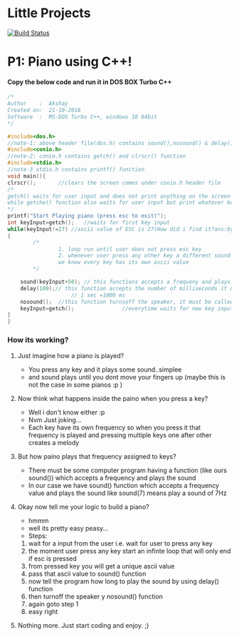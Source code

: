 # Little Projects



[![Build Status](https://travis-ci.org/joemccann/dillinger.svg?branch=master)](https://travis-ci.org/joemccann/dillinger)

# P1: Piano using C++!
#### Copy the below code and run it in DOS BOX Turbo C++
```c++
/*
Author	  :	 Akshay
Created on:	 21-10-2018
Software  :  MS-DOS Turbo C++, windows 10 64bit
*/

#include<dos.h>
//note-1: above header file(dos.h) contains sound(),nosound() & delay() functions
#include<conio.h>
//note-2: conio.h contains getch() and clrscr() function
#include<stdio.h>
//note-3 stdio.h contains printf() function
void main(){
clrscr();		//clears the screen comes under conio.h header file
/*
getch() waits for user input and does not print anything on the screen
while getche() function also waits for user input but print whatever key user pressed
*/
printf("Start Playing piano (press esc to exit)");
int keyInput=getch();	//waits for first key input
while(keyInput!=27)	//ascii value of ESC is 27(How did i find it?ans:by printing keyInput)
{
		/*
				1. loop run until user does not press esc key
				2. whenever user press any other key a different sound is played as
				we know every key has its own ascii value
		*/

	sound(keyInput+50);	// this functions accepts a frequeny and plays it
	delay(100);// this function accepts the number of milliseconds it needs to play the sound
					// 1 sec =1000 ms
	nosound(); 	//this function turnsoff the speaker, it must be called everytime we dont need to play the sound
	keyInput=getch();				//everytime waits for new key input from user
}
}


```
  
### How its working?

1. Just imagine how a piano is played? 
	- You press any key and it plays some sound..simplee
	- and sound plays until you dont move your fingers up (maybe this is not the case in some pianos :p )
	
2. 	Now think what happens inside the paino when you press a key?
	- Well i don't know either :p
	- Nvm Just joking...
	- Each key have its own frequency so when you press it that frequency is played and pressing multiple keys one after other creates a melody

3. But how paino plays that frequency assigned to keys?
	- There must be some computer program having a function (like ours sound()) which accepts a frequency and plays the sound
	- In our case we have sound() function which accepts a frequency value and plays the sound like sound(7) means play a sound of 7Hz

4. Okay now tell me your logic to build a piano?
	- hmmm
	- well its pretty easy peasy...
	- Steps:
	1. wait for a input from the user i.e. wait for user to press any key
	2. the moment user press any key start an infinte loop that will only end if esc is pressed
	3. from pressed key you will get a unique ascii value
	4. pass that ascii value to sound() function 
	5. now tell the program how long to play the sound by using delay() function
	6. then turnoff the speaker y nosound() function
	7. again goto step 1
	8. easy right

5. Nothing more. Just start coding and enjoy. ;) 	

